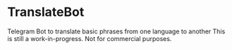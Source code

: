 # TranslateBot
Telegram Bot to translate basic phrases from one language to another
This is still a work-in-progress.
Not for commercial purposes.
